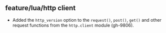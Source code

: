 ## feature/lua/http client

* Added the `http_version` option to the `request()`, `post()`,
  `get()` and other request functions from the `http.client` module (gh-9806).
